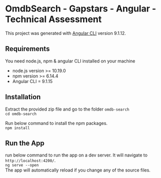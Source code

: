 
# OmdbSearch - Gapstars - Angular - Technical Assessment

This project was generated with [Angular CLI](https://github.com/angular/angular-cli) version 9.1.12.

## Requirements
You need node.js, npm  & angular CLI installed on your machine
- node.js version  >= 10.19.0
- npm version >= 6.14.4
- Angular CLI = 9.1.15

## Installation
Extract the provided zip file and go to the folder `omdb-search`  
`cd omdb-search`

Run below command to install the npm packages.  
`npm install`

## Run the App
run below command to run the app on a dev server. It will navigate to `http://localhost:4200/`.  
`ng serve --open`  
The app will automatically reload if you change any of the source files.


